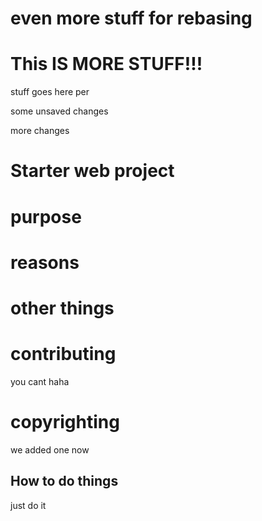 # even more stuff for rebasing

# This IS MORE STUFF!!!

stuff goes here
per

some unsaved changes

more changes

# Starter web project

#  purpose

# reasons 

# other things

# contributing

you cant haha

# copyrighting

we added one now

## How to do things

just do it
